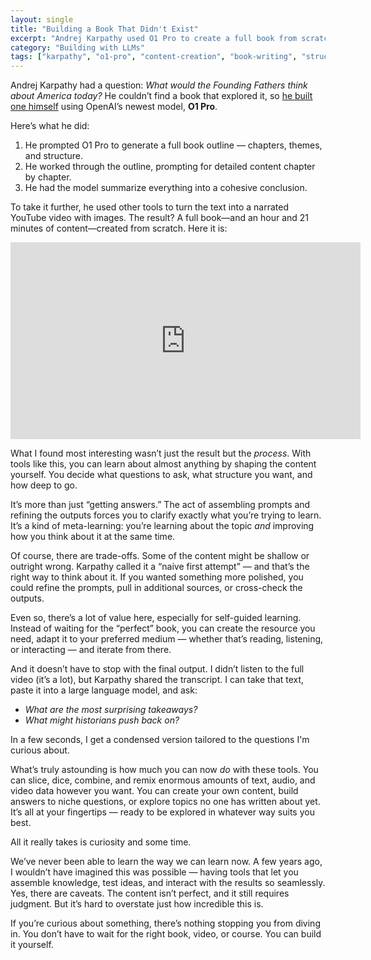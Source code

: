 ```yaml
---
layout: single
title: "Building a Book That Didn't Exist"
excerpt: "Andrej Karpathy used O1 Pro to create a full book from scratch, shaping the content himself through structured prompts. This process isn't just about getting answers — it's a powerful way to clarify thinking, refine ideas, and explore topics in ways that weren't possible before."
category: "Building with LLMs"
tags: ["karpathy", "o1-pro", "content-creation", "book-writing", "structured-prompts"]
---
```


Andrej Karpathy had a question: *What would the Founding Fathers think about America today?* He couldn’t find a book that explored it, so [he built one himself](https://x.com/karpathy/status/1868903650451767322) using OpenAI’s newest model, **O1 Pro**.  

Here’s what he did:  
1. He prompted O1 Pro to generate a full book outline — chapters, themes, and structure.  
2. He worked through the outline, prompting for detailed content chapter by chapter.  
3. He had the model summarize everything into a cohesive conclusion.  

To take it further, he used other tools to turn the text into a narrated YouTube video with images. The result? A full book—and an hour and 21 minutes of content—created from scratch. Here it is:

<iframe width="560" height="315" src="https://www.youtube.com/embed/1qTa9cJ7cjk?si=6EOWiIPfZ_9XMzkv" title="YouTube video player" frameborder="0" allow="accelerometer; autoplay; clipboard-write; encrypted-media; gyroscope; picture-in-picture; web-share" referrerpolicy="strict-origin-when-cross-origin" allowfullscreen></iframe>

<br/>

What I found most interesting wasn’t just the result but the *process*. With tools like this, you can learn about almost anything by shaping the content yourself. You decide what questions to ask, what structure you want, and how deep to go.  

It’s more than just “getting answers.” The act of assembling prompts and refining the outputs forces you to clarify exactly what you’re trying to learn. It’s a kind of meta-learning: you’re learning about the topic *and* improving how you think about it at the same time.  

Of course, there are trade-offs. Some of the content might be shallow or outright wrong. Karpathy called it a “naive first attempt” — and that’s the right way to think about it. If you wanted something more polished, you could refine the prompts, pull in additional sources, or cross-check the outputs.  

Even so, there’s a lot of value here, especially for self-guided learning. Instead of waiting for the “perfect” book, you can create the resource you need, adapt it to your preferred medium — whether that’s reading, listening, or interacting — and iterate from there.  

And it doesn’t have to stop with the final output. I didn’t listen to the full video (it’s a lot), but Karpathy shared the transcript. I can take that text, paste it into a large language model, and ask:  
- *What are the most surprising takeaways?*  
- *What might historians push back on?*  

In a few seconds, I get a condensed version tailored to the questions I'm curious about.  

What’s truly astounding is how much you can now *do* with these tools. You can slice, dice, combine, and remix enormous amounts of text, audio, and video data however you want. You can create your own content, build answers to niche questions, or explore topics no one has written about yet. It’s all at your fingertips — ready to be explored in whatever way suits you best.  

All it really takes is curiosity and some time.  

We’ve never been able to learn the way we can learn now. A few years ago, I wouldn’t have imagined this was possible — having tools that let you assemble knowledge, test ideas, and interact with the results so seamlessly. Yes, there are caveats. The content isn’t perfect, and it still requires judgment. But it’s hard to overstate just how incredible this is.  

If you’re curious about something, there’s nothing stopping you from diving in. You don’t have to wait for the right book, video, or course. You can build it yourself.